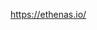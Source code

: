 https://ethenas.io/
<!DOCTYPE html>
<html data-n-head="%7B%22dir%22:%7B%22ssr%22:%22ltr%22%7D,%22lang%22:%7B%22ssr%22:%22en%22%7D%7D" data-n-head-ssr="" dir="ltr" lang="en">
 <head><link data-n-head="ssr" href="..//favicons/favicon-16x16.png" rel="icon" sizes="16x16" type="image/png">
<meta charset="utf-8" data-n-head="ssr">
<meta content="width=device-width, initial-scale=1" data-n-head="ssr" name="viewport">
<meta content="Cointelegraph" data-n-head="ssr" name="apple-mobile-web-app-title">
<meta content="Cointelegraph" data-n-head="ssr" name="application-name">
<meta content="#1a1b1d" data-n-head="ssr" name="msapplication-TileColor">
<meta content="/browserconfig.xml" data-n-head="ssr" name="msapplication-config">
<meta content="/favicon/mstitle-144x144.png" data-n-head="ssr" name="msapplication-TileImage">
<meta content="#1a1b1d" data-n-head="ssr" name="theme-color">
<meta content="@cointelegraph" data-n-head="ssr" name="telegram:channel">
<meta content="2c1fd1cbe8d119280a2b90569511a1d0" data-n-head="ssr" name="p:domain_verify">
<meta content="Stuart Alderoty, chief legal officer at Ripple Labs, said a filing would be made public showing the SEC requested $2 billion in fines and penalties from the blockchain firm." data-hid="description" data-n-head="ssr" lang="en" name="description">
<meta content="https://cointelegraph.com/news/sec-two-billion-fines-penalties-ripple-clo" data-n-head="ssr" property="og:url">
<meta content="https://images.cointelegraph.com/cdn-cgi/image/format=auto,onerror=redirect,quality=90,width=1200/https://s3.cointelegraph.com/uploads/2024-03/fff59df0-db10-42a7-b4b8-519af0ef8b36.jpg" data-n-head="ssr" property="og:image">
<meta content="SEC will ask for $2B in fines and penalties — Ripple chief legal officer" data-n-head="ssr" property="og:title">
<meta content="Stuart Alderoty, chief legal officer at Ripple Labs, said a filing would be made public showing the SEC requested $2 billion in fines and penalties from the blockchain firm." data-n-head="ssr" property="og:description">
<meta content="article" data-n-head="ssr" property="og:type">
<meta content="Cointelegraph" data-n-head="ssr" property="og:site_name">
<meta content="summary_large_image" data-n-head="ssr" property="twitter:card">
<meta content="@cointelegraph" data-n-head="ssr" property="twitter:site">
<meta content="@cointelegraph" data-n-head="ssr" property="twitter:creator">
<meta content="SEC will ask for $2B in fines and penalties — Ripple chief legal officer" data-n-head="ssr" property="twitter:title">
<meta content="Stuart Alderoty, chief legal officer at Ripple Labs, said a filing would be made public showing the SEC requested $2 billion in fines and penalties from the blockchain firm." data-n-head="ssr" property="twitter:description">